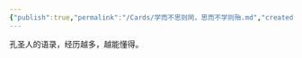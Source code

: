 ```yaml
---
{"publish":true,"permalink":"/Cards/学而不思则罔，思而不学则殆.md","created":"2025-07-09T18:48:25.729+08:00","modified":"2025-07-12T11:17:46.712+08:00","published":"2025-07-12T11:17:46.712+08:00","cssclasses":""}
---
```



孔圣人的语录，经历越多，越能懂得。